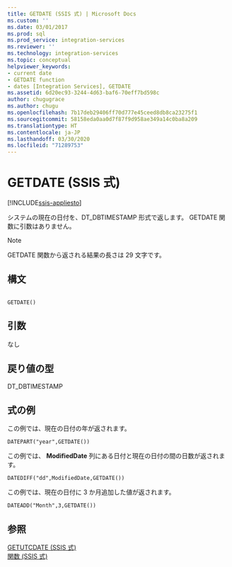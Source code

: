 ```yaml
---
title: GETDATE (SSIS 式) | Microsoft Docs
ms.custom: ''
ms.date: 03/01/2017
ms.prod: sql
ms.prod_service: integration-services
ms.reviewer: ''
ms.technology: integration-services
ms.topic: conceptual
helpviewer_keywords:
- current date
- GETDATE function
- dates [Integration Services], GETDATE
ms.assetid: 6d20ec93-3244-4d63-baf6-70eff7bd598c
author: chugugrace
ms.author: chugu
ms.openlocfilehash: 7b17deb29406ff70d777e45ceed8db8ca23275f1
ms.sourcegitcommit: 58158eda0aa0d7f87f9d958ae349a14c0ba8a209
ms.translationtype: HT
ms.contentlocale: ja-JP
ms.lasthandoff: 03/30/2020
ms.locfileid: "71289753"
---
```

# <a name="getdate-ssis-expression"></a>GETDATE (SSIS 式)

[!INCLUDE[ssis-appliesto](../../includes/ssis-appliesto-ssvrpluslinux-asdb-asdw-xxx.md)]


  システムの現在の日付を、DT_DBTIMESTAMP 形式で返します。 GETDATE 関数に引数はありません。  
  
> [!NOTE]  
>  GETDATE 関数から返される結果の長さは 29 文字です。  
  
## <a name="syntax"></a>構文  
  
```  
  
GETDATE()  
```  
  
## <a name="arguments"></a>引数  
 なし  
  
## <a name="result-types"></a>戻り値の型  
 DT_DBTIMESTAMP  
  
## <a name="expression-examples"></a>式の例  
 この例では、現在の日付の年が返されます。  
  
```  
DATEPART("year",GETDATE())  
```  
  
 この例では、 **ModifiedDate** 列にある日付と現在の日付の間の日数が返されます。  
  
```  
DATEDIFF("dd",ModifiedDate,GETDATE())  
```  
  
 この例では、現在の日付に 3 か月追加した値が返されます。  
  
```  
DATEADD("Month",3,GETDATE())  
```  
  
## <a name="see-also"></a>参照  
 [GETUTCDATE (SSIS 式)](../../integration-services/expressions/getutcdate-ssis-expression.md)   
 [関数 (SSIS 式)](../../integration-services/expressions/functions-ssis-expression.md)  
  
  
